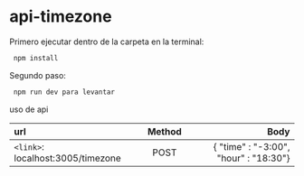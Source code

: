# api-timezone

 Primero ejecutar dentro de la carpeta en la terminal:
```sh
 npm install
```

Segundo paso:
```sh
 npm run dev para levantar 
```

uso de api

| url  |  Method | Body |
| :------------ |:---------------:| -----:|
| `<link>`: localhost:3005/timezone | POST | {    "time" : "-3:00",    "hour" : "18:30"} |
